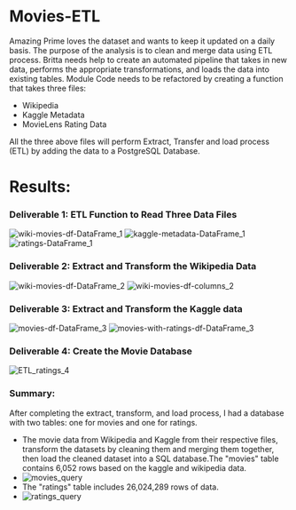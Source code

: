 # Movies-ETL
Amazing Prime loves the dataset and wants to keep it updated on a daily basis. The purpose of the analysis is to clean and merge data using ETL process. Britta needs help to create an automated pipeline that takes in new data, performs the appropriate transformations, and loads the data into existing tables. Module Code needs to be refactored by creating a function that takes three files:

- Wikipedia
- Kaggle Metadata
- MovieLens Rating Data 

All the three above files will perform Extract, Transfer and load process (ETL) by adding the data to a PostgreSQL Database. 

# Results:
### Deliverable 1: ETL Function to Read Three Data Files
![wiki-movies-df-DataFrame_1](./Resources/wiki-movies-df-DataFrame_1.png)
![kaggle-metadata-DataFrame_1](./Resources/kaggle-metadata-DataFrame_1.png)
![ratings-DataFrame_1](./Resources/ratings-DataFrame_1.png)

### Deliverable 2: Extract and Transform the Wikipedia Data

![wiki-movies-df-DataFrame_2](./Resources/wiki-movies-df-DataFrame_2.png)
![wiki-movies-df-columns_2](./Resources/wiki-movies-df-columns_2.png)


### Deliverable 3: Extract and Transform the Kaggle data
![movies-df-DataFrame_3](./Resources/movies-df-DataFrame_3.png)
![movies-with-ratings-df-DataFrame_3](./Resources/movies-with-ratings-df-DataFrame_3.png)


### Deliverable 4: Create the Movie Database
![ETL_ratings_4](./Resources/ETL_ratings_4.png)


### Summary:
After completing the extract, transform, and load process, I had a database with two tables: one for movies and one for ratings.
- The movie data from Wikipedia and Kaggle from their respective files, transform the datasets by cleaning them and merging them together, then load the cleaned dataset into a SQL database.The "movies" table contains 6,052 rows based on the kaggle and wikipedia data. 
- ![movies_query](./Resources/movies_query.png)
- The "ratings" table includes 26,024,289 rows of data.
- ![ratings_query](./Resources/ratings_query.png)
